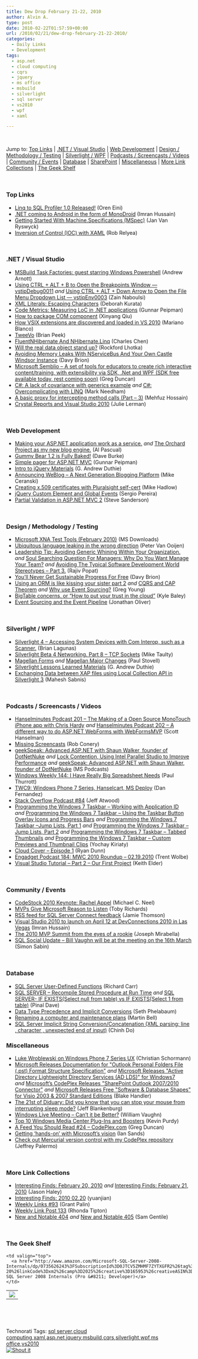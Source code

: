 ```yaml
---
title: Dew Drop February 21-22, 2010
author: Alvin A.
type: post
date: 2010-02-22T01:57:59+00:00
url: /2010/02/21/dew-drop-february-21-22-2010/
categories:
  - Daily Links
  - Development
tags:
  - asp.net
  - cloud computing
  - cqrs
  - jquery
  - ms office
  - msbuild
  - silverlight
  - sql server
  - vs2010
  - wpf
  - xaml

---
```

&#160;

Jump to: [Top Links][1] | [.NET / Visual Studio][2] | [Web Development][3] | [Design / Methodology / Testing][4] | [Silverlight / WPF][5] | [Podcasts / Screencasts / Videos][6] | [Community / Events][7] | [Database][8] | [SharePoint][9] | [Miscellaneous][10] | [More Link Collections][11] | [The Geek Shelf][12] 

&#160;

### <a name="top"></a>Top Links

  * [Linq to SQL Profiler 1.0 Released!][13] (Oren Eini)
  * [.NET coming to Android in the form of MonoDroid][14] (Imran Hussain)
  * [Getting Started With Machine.Specifications (MSpec)][15] (Jan Van Ryswyck)
  * [Inversion of Control (IOC) with XAML][16] (Rob Relyea)

&#160;

### <a name="dotnet"></a>.NET / Visual Studio

  * [MSBuild Task Factories: guest starring Windows Powershell][17] (Andrew Arnott)
  * [Using CTRL + ALT + B to Open the Breakpoints Window &#8212; vstipDebug0011][18] _and_&#160;[Using CTRL + ALT + Down Arrow to Open the File Menu Dropdown List &#8212; vstipEnv0003][19] (Zain Naboulsi)
  * [XML Literals: Escaping Characters][20] (Deborah Kurata)
  * [Code Metrics: Measuring LoC in .NET applications][21] (Gunnar Peipman)
  * [How to package COM component][22] (Xinyang Qiu)
  * [How VSIX extensions are discovered and loaded in VS 2010][23] (Mariano Blanco)
  * [TweeVo][24] (Brian Peek)
  * [FluentNHibernate And NHibernate.Linq][25] (Charles Chen)
  * [Will the real data object stand up?][26] (Rockford Lhotka)
  * [Avoiding Memory Leaks With NServiceBus And Your Own Castle Windsor Instance][27] (Davy Brion)
  * [Microsoft Semblio – A set of tools for educators to create rich interactive content/training, with extensibility via SDK, .Net and WPF (SDK free available today, rest coming soon)][28] (Greg Duncan)
  * [C#: A lack of covariance with generics example][29] _and_&#160;[C#: Overcomplicating with LINQ][30] (Mark Needham)
  * [A basic proxy for intercepting method calls (Part – 3)][31] (Mehfuz Hossain)
  * [Crystal Reports and Visual Studio 2010][32] (Julie Lerman)

&#160;

### <a name="web"></a>Web Development

  * [Making your ASP.NET application work as a service.][33] _and_&#160;[The Orchard Project as my new blog engine.][34] (Al Pascual)
  * [Gummy Bear 1.2 is Fully Baked!][35] (Dave Burke)
  * [Simple pager for ASP.NET MVC][36] (Gunnar Peipman)
  * [Intro to jQuery Materials][37] (G. Andrew Duthie)
  * [Announcing WeBlog – A Next Generation Blogging Platform][38] (Mike Ceranski)
  * [Creating x.509 certificates with Pluralsight self-cert][39] (Mike Hadlow)
  * [jQuery Custom Element and Global Events][40] (Sergio Pereira)
  * [Partial Validation in ASP.NET MVC 2][41] (Steve Sanderson)

&#160;

### <a name="design"></a>Design / Methodology / Testing

  * [Microsoft XNA Test Tools (February 2010)][42] (MS Downloads)
  * [Ubiquitous language leaking in the wrong direction][43] (Peter Van Ooijen)
  * [Leadership Tip: Avoiding Generic Whining Within Your Organization.][44] _and_&#160;[Soul Searching Question For Managers: Why Do You Want Manage Your Team?][45] _and_&#160;[Avoiding The Typical Software Development World Stereotypes &#8211; Part 3.][46] (Rajiv Popat)
  * [You’ll Never Get Sustainable Progress For Free][47] (Davy Brion)
  * [Using an ORM is like kissing your sister part 2][48] _and_&#160;[CQRS and CAP Theorem][49] _and_&#160;[Why use Event Sourcing?][50] (Greg Young)
  * [BigTable concerns, or “How to put your trust in the cloud”][51] (Kyle Baley)
  * [Event Sourcing and the Event Pipeline][52] (Jonathan Oliver)

&#160;

### <a name="silverlight"></a>Silverlight / WPF

  * [Silverlight 4 – Accessing System Devices with Com Interop, such as a Scanner.][53] (Brian Lagunas)
  * [Silverlight Beta 4 Networking. Part 8 &#8211; TCP Sockets][54] (Mike Taulty)
  * [Magellan Forms][55] _and_&#160;[Magellan Major Changes][56] (Paul Stovell)
  * [Silverlight Lessons Learned Materials][57] (G. Andrew Duthie)
  * [Exchanging Data between XAP files using Local Collection API in Silverlight 3][58] (Mahesh Sabnis)

&#160;

### <a name="podcasts"></a>Podcasts / Screencasts / Videos

  * [Hanselminutes Podcast 201 &#8211; The Making of a Open Source MonoTouch iPhone app with Chris Hardy][59] _and_&#160;[Hanselminutes Podcast 202 &#8211; A different way to do ASP.NET WebForms with WebFormsMVP][60] (Scott Hanselman)
  * [Missing Screencasts][61] (Rob Conery)
  * [geekSpeak: Advanced ASP.NET with Shaun Walker, founder of DotNetNuke][62] _and_&#160;[Lock Contention, Using Intel Parallel Studio to Improve Performance][63] _and_ [geekSpeak: Advanced ASP.NET with Shaun Walker, founder of DotNetNuke][62] (MS Podcasts)
  * [Windows Weekly 144: I Have Really Big Spreadsheet Needs][64] (Paul Thurrott)
  * [TWC9: Windows Phone 7 Series, Hanselcart, MS Deploy][65] (Dan Fernandez)
  * [Stack Overflow Podcast #84][66] (Jeff Atwood)
  * [Programming the Windows 7 Taskbar – Working with Application ID][67] _and_&#160;[Programming the Windows 7 Taskbar – Using the Taskbar Button Overlay Icons and Progress Bars][68] _and_&#160;[Programming the Windows 7 Taskbar –Jump Lists, Part 1][69] _and_&#160;[Programming the Windows 7 Taskbar – Jump Lists, Part 2][70] _and_&#160;[Programming the Windows 7 Taskbar – Tabbed Thumbnails][71] _and_&#160;[Programming the Windows 7 Taskbar – Custom Previews and Thumbnail Clips][72] (Yochay Kiriaty)
  * [Cloud Cover &#8211; Episode 1][73] (Ryan Dunn)
  * [Engadget Podcast 184: MWC 2010 Roundup &#8211; 02.19.2010][74] (Trent Wolbe)
  * [Visual Studio Tutorial &#8211; Part 2 &#8211; Our First Project][75] (Keith Elder)

&#160;

### <a name="events"></a>Community / Events

  * [CodeStock 2010 Keynote: Rachel Appel][76] (Michael C. Neel)
  * [MVPs Give Microsoft Reason to Listen][77] (Toby Richards)
  * [RSS feed for SQL Server Connect feedback][78] (Jamie Thomson)
  * [Visual Studio 2010 to launch on April 12 at DevConnections 2010 in Las Vegas][79] (Imran Hussain)
  * [The 2010 MVP Summit from the eyes of a rookie][80] (Joseph Mirabella)
  * [SQL Social Update &#8211; Bill Vaughn will be at the meeting on the 16th March][81] (Simon Sabin)

&#160;

### <a name="db"></a>Database

  * [SQL Server User-Defined Functions][82] (Richard Carr)
  * [SQL SERVER – Recompile Stored Procedure at Run Time][83] _and_&#160;[SQL SERVER- IF EXISTS(Select null from table) vs IF EXISTS(Select 1 from table)][84] (Pinal Dave)
  * [Data Type Precedence and Implicit Conversions][85] (Seth Phelabaum)
  * [Renaming a computer and maintenance plans][86] (Martin Bell)
  * [SQL Server Implicit String Conversion/Concatenation (XML parsing: line , character , unexpected end of input)][87] (Chinh Do)

<a name="sp"></a>

### <a name="misc"></a>Miscellaneous

  * [Luke Wroblewski on Windows Phone 7 Series UX][88] (Christian Schormann)
  * [Microsoft Releases Documentation for "Outlook Personal Folders File (.pst) Format Structure Specification"][89] _and_&#160;[Microsoft Releases "Active Directory Lightweight Directory Services (AD LDS)" for Windows7][90] _and_&#160;[Microsoft&#8217;s CodePlex Releases "SharePoint Outlook 2007/2010 Connector"][91] _and_&#160;[Microsoft Releases Free "Software & Database Shapes" for Visio 2003 & 2007 Standard Editions][92] (Blake Handler)
  * [The 21st of Diduary: Did you know that you can stop your mouse from interrupting sleep mode?][93] (Jeff Blankenburg)
  * [Windows Live Meeting &#8211; Can&#8217;t it be Better?][94] (William Vaughn)
  * [Top 10 Windows Media Center Plug-Ins and Boosters][95] (Kevin Purdy)
  * [A Feed You Should Read #24 – CodePlex.com][96] (Greg Duncan)
  * [Getting ‘hands-on’ with Microsoft’s vision][97] (Ian Sands)
  * [Check out Mercurial version control with my CodePlex repository][98] (Jeffrey Palermo)

&#160;

### <a name="links"></a>More Link Collections

  * [Interesting Finds: February 20, 2010][99] _and_&#160;[Interesting Finds: February 21, 2010][100] (Jason Haley)
  * [Interesting Finds: 2010 02.20][101] (yuanjian)
  * [Weekly Links #93][102] (Grant Palin)
  * [Weekly Link Post 133][103] (Rhonda Tipton)
  * [New and Notable 404][104] _and_&#160;[New and Notable 405][105] (Sam Gentile)

&#160;

### <a name="shelf"></a>The Geek Shelf

<table border="0" cellspacing="0" cellpadding="0">
  <tr>
    <td>
      <img data-recalc-dims="1" decoding="async" src="https://i0.wp.com/ecx.images-amazon.com/images/I/51bgXix2XhL._SL160_.jpg?w=660" />
    </td>
    
    <td valign="top">
      <a href="http://www.amazon.com/Microsoft-SQL-Server-2008-Internals/dp/0735626243%3FSubscriptionId%3D0JTCV5ZMHMF7ZYTXGFR2%26tag%3Dalvinashcraft-20%26linkCode%3Dxm2%26camp%3D2025%26creative%3D165953%26creativeASIN%3D0735626243">Microsoft SQL Server 2008 Internals (Pro &#8211; Developer)</a>
    </td>
  </tr>
</table>

&#160;

<div style="padding-bottom: 0px; margin: 0px; padding-left: 0px; padding-right: 0px; display: inline; float: none; padding-top: 0px" id="scid:C16BAC14-9A3D-4c50-9394-FBFEF7A93539:4e11ff6b-ab8f-495f-a8ed-a413045f1cda" class="wlWriterSmartContent">
  <!--dotnetkickit-->
</div>

&#160;

<div style="padding-bottom: 0px; margin: 0px; padding-left: 0px; padding-right: 0px; display: inline; float: none; padding-top: 0px" id="scid:0767317B-992E-4b12-91E0-4F059A8CECA8:9e24b0ab-fa28-41dc-b475-485b7f8229f9" class="wlWriterSmartContent">
  Technorati Tags: <a href="http://technorati.com/tags/sql+server" rel="tag">sql server</a>,<a href="http://technorati.com/tags/cloud+computing" rel="tag">cloud computing</a>,<a href="http://technorati.com/tags/xaml" rel="tag">xaml</a>,<a href="http://technorati.com/tags/asp.net" rel="tag">asp.net</a>,<a href="http://technorati.com/tags/jquery" rel="tag">jquery</a>,<a href="http://technorati.com/tags/msbuild" rel="tag">msbuild</a>,<a href="http://technorati.com/tags/cqrs" rel="tag">cqrs</a>,<a href="http://technorati.com/tags/silverlight" rel="tag">silverlight</a>,<a href="http://technorati.com/tags/wpf" rel="tag">wpf</a>,<a href="http://technorati.com/tags/ms+office" rel="tag">ms office</a>,<a href="http://technorati.com/tags/vs2010" rel="tag">vs2010</a>
</div>

<div class="wlWriterHeaderFooter" style="margin:0px; padding:0px 0px 0px 0px;">
  <div class="shoutIt">
    <a rev="vote-for" href="http://dotnetshoutout.com/Submit?url=http%3a%2f%2fwww.alvinashcraft.com%2f2010%2f02%2f21%2fdew-drop-february-21-22-2010%2f&title=Dew+Drop+February+21-22%2c+2010"><img decoding="async" alt="Shout it" src="http://dotnetshoutout.com/image.axd?url=https://morningdew-bpc6g3a0fgaxdxcu.eastus2-01.azurewebsites.net/2010/02/21/dew-drop-february-21-22-2010/" style="border:0px" /></a>
  </div>
</div>

 [1]: https://morningdew-bpc6g3a0fgaxdxcu.eastus2-01.azurewebsites.net/#top
 [2]: https://morningdew-bpc6g3a0fgaxdxcu.eastus2-01.azurewebsites.net/#dotnet
 [3]: https://morningdew-bpc6g3a0fgaxdxcu.eastus2-01.azurewebsites.net/#web
 [4]: https://morningdew-bpc6g3a0fgaxdxcu.eastus2-01.azurewebsites.net/#design
 [5]: https://morningdew-bpc6g3a0fgaxdxcu.eastus2-01.azurewebsites.net/#silverlight
 [6]: https://morningdew-bpc6g3a0fgaxdxcu.eastus2-01.azurewebsites.net/#podcasts
 [7]: https://morningdew-bpc6g3a0fgaxdxcu.eastus2-01.azurewebsites.net/#events
 [8]: https://morningdew-bpc6g3a0fgaxdxcu.eastus2-01.azurewebsites.net/#db
 [9]: https://morningdew-bpc6g3a0fgaxdxcu.eastus2-01.azurewebsites.net/#sp
 [10]: https://morningdew-bpc6g3a0fgaxdxcu.eastus2-01.azurewebsites.net/#misc
 [11]: https://morningdew-bpc6g3a0fgaxdxcu.eastus2-01.azurewebsites.net/#links
 [12]: https://morningdew-bpc6g3a0fgaxdxcu.eastus2-01.azurewebsites.net/#shelf
 [13]: http://feedproxy.google.com/~r/AyendeRahien/~3/J9y8ehxw8Hc/linq-to-sql-profiler-1.0-released.aspx
 [14]: http://feedproxy.google.com/~r/Ithinkdiff/~3/w8LiLZNmC8Y/net-coming-to-android-in-the-form-of-monodroid-982371
 [15]: http://elegantcode.com/2010/02/19/getting-started-with-machine-specifications-mspec/
 [16]: http://blogs.windowsclient.net/rob_relyea/archive/2010/02/21/inversion-of-control-ioc-with-xaml.aspx
 [17]: http://blogs.msdn.com/visualstudio/archive/2010/02/20/msbuild-task-factories-guest-starring-windows-powershell.aspx
 [18]: http://feedproxy.google.com/~r/zainnab/~3/3fjXb2C95Pc/using-ctrl-alt-b-to-open-the-breakpoints-window-vstipdebug0011.aspx
 [19]: http://feedproxy.google.com/~r/zainnab/~3/ZnZs9oZcl30/using-ctrl-alt-down-arrow-to-open-the-file-menu-dropdown-list-vstipenv0003.aspx
 [20]: http://msmvps.com/blogs/deborahk/archive/2010/02/19/xml-literals-escaping-characters.aspx
 [21]: http://feedproxy.google.com/~r/gunnarpeipman/~3/cEtbRXicPq4/code-metrics-measuring-loc-in-net-applications.aspx
 [22]: http://blogs.msdn.com/webdevtools/archive/2010/02/19/how-to-package-com-component.aspx
 [23]: http://blogs.msdn.com/visualstudio/archive/2010/02/19/how-vsix-extensions-are-discovered-and-loaded-in-vs-2010.aspx
 [24]: http://feedproxy.google.com/~r/BrianPeek/~3/VQdDyn5KZ1k/tweevo.aspx
 [25]: http://www.charliedigital.com/PermaLink,guid,33c93986-9422-4dc6-a313-a88e382f41a6.aspx
 [26]: http://www.lhotka.net/weblog/WillTheRealDataObjectStandUp.aspx
 [27]: http://feedproxy.google.com/~r/davybrion/~3/iIdqUVQRccM/
 [28]: http://coolthingoftheday.blogspot.com/2010/02/microsoft-semblio-set-of-tools-for.html
 [29]: http://feedproxy.google.com/~r/MarkNeedham/~3/7ppcr1mQnKQ/
 [30]: http://feedproxy.google.com/~r/MarkNeedham/~3/qIsyDYVnxEw/
 [31]: http://feedproxy.google.com/~r/burncsharp/~3/5WigAWsh3yk/a-basic-proxy-for-intercepting-method-calls-part-3.aspx
 [32]: http://thedatafarm.com/blog/data-access/crystal-reports-and-visual-studio-2010/
 [33]: http://weblogs.asp.net/albertpascual/archive/2010/02/17/making-your-asp-net-application-work-as-a-service.aspx
 [34]: http://weblogs.asp.net/albertpascual/archive/2010/02/21/the-orchard-project-as-my-new-blog-engine.aspx
 [35]: http://feedproxy.google.com/~r/DaveBurke/~3/yjSUFg1nyfA/post.aspx
 [36]: http://feedproxy.google.com/~r/gunnarpeipman/~3/3V9EK7jZBhs/simple-pager-for-asp-net-mvc.aspx
 [37]: http://blogs.msdn.com/gduthie/archive/2010/02/19/intro-to-jquery-materials.aspx
 [38]: http://feedproxy.google.com/~r/codecapers/~3/dAmDkBMzcvU/post.aspx
 [39]: http://feedproxy.google.com/~r/CodeRant/~3/8xA7qndU8zk/creating-x509-certificates-with.html
 [40]: http://feedproxy.google.com/~r/Devlicious/~3/CYys3P-VATU/jquery-custom-element-and-global-events.aspx
 [41]: http://feeds.codeville.net/~r/SteveCodeville/~3/9F_3AhkfYmQ/
 [42]: http://feedproxy.google.com/~r/MicrosoftDownloadCenter/~3/61Dk-q4lpJI/details.aspx
 [43]: http://codebetter.com/blogs/peter.van.ooijen/archive/2010/02/19/ubiquitous-language-leaking-in-the-wrong-direction.aspx
 [44]: http://www.thousandtyone.com/blog/LeadershipTipAvoidingGenericWhiningWithinYourOrganization.aspx
 [45]: http://www.thousandtyone.com/blog/SoulSearchingQuestionForManagersWhyDoYouWantManageYourTeam.aspx
 [46]: http://www.thousandtyone.com/blog/AvoidingTheTypicalSoftwareDevelopmentWorldStereotypesPart3.aspx
 [47]: http://feedproxy.google.com/~r/davybrion/~3/NB4-9mnElKQ/
 [48]: http://codebetter.com/blogs/gregyoung/archive/2010/02/19/using-an-orm-is-like-kissing-your-sister-part-2.aspx
 [49]: http://codebetter.com/blogs/gregyoung/archive/2010/02/20/cqrs-and-cap-theorem.aspx
 [50]: http://codebetter.com/blogs/gregyoung/archive/2010/02/20/why-use-event-sourcing.aspx
 [51]: http://codebetter.com/blogs/kyle.baley/archive/2010/02/19/bigtable-concerns-or-how-to-put-your-trust-in-the-cloud.aspx
 [52]: http://jonathan-oliver.blogspot.com/2010/02/event-sourcing-and-event-pipeline.html
 [53]: http://elegantcode.com/2010/02/20/silverlight-4-com-interop-and-the-cool-stuff-you-can-do-with-it/
 [54]: http://channel9.msdn.com/posts/mtaulty/Silverlight-Beta-4-Networking-Part-8-TCP-Sockets/
 [55]: http://www.paulstovell.com/magellan-forms
 [56]: http://www.paulstovell.com/magellan-new-build
 [57]: http://blogs.msdn.com/gduthie/archive/2010/02/19/silverlight-lessons-learned-materials.aspx
 [58]: http://feedproxy.google.com/~r/netCurryRecentArticles/~3/X_gx6pvv4c0/ShowArticle.aspx
 [59]: http://feedproxy.google.com/~r/ScottHanselman/~3/BHRuniI51V4/HanselminutesPodcast201TheMakingOfAOpenSourceMonoTouchIPhoneAppWithChrisHardy.aspx
 [60]: http://feedproxy.google.com/~r/ScottHanselman/~3/Y37YYxHybKI/HanselminutesPodcast202ADifferentWayToDoASPNETWebFormsWithWebFormsMVP.aspx
 [61]: http://feedproxy.google.com/~r/wekeroad/EeKc/~3/bhwGmsCgWJg/missing-screencasts
 [62]: http://www.microsoft.com/events/podcasts/default.aspx?audience=Audience-e5381407-359f-4922-97d0-0237af790eee&pageId=x186&source=Microsoft-Podcasts-for-Developers&WT.rss_ev=a
 [63]: http://www.microsoft.com/events/podcasts/default.aspx?audience=Audience-e5381407-359f-4922-97d0-0237af790eee&pageId=x5779&source=Microsoft-Podcasts-for-Developers&WT.rss_ev=a
 [64]: http://www.winsupersite.com/podcast#144
 [65]: http://channel9.msdn.com/shows/This+Week+On+Channel+9/TWC9-Windows-Phone-7-Series-Hanselcart-MS-Deploy/
 [66]: http://blog.stackoverflow.com/2010/02/podcast-84/
 [67]: http://channel9.msdn.com/posts/yochay/Programming-the-Windows-7-Taskbar--Working-with-Application-ID/
 [68]: http://channel9.msdn.com/posts/yochay/Programming-the-Windows-7-Taskbar--Using-the-Taskbar-Button-Overlay-Icons-and-Progress-Bars/
 [69]: http://channel9.msdn.com/posts/yochay/Programming-the-Windows-7-Taskbar-Jump-Lists-Part-1/
 [70]: http://channel9.msdn.com/posts/yochay/Programming-the-Windows-7-Taskbar--Jump-Lists-Part-2/
 [71]: http://channel9.msdn.com/posts/yochay/Programming-the-Windows-7-Taskbar--Tabbed-Thumbnails/
 [72]: http://channel9.msdn.com/posts/yochay/Programming-the-Windows-7-Taskbar--Custom-Previews-and-Thumbnail-Clips/
 [73]: http://channel9.msdn.com/shows/Cloud+Cover/Cloud-Cover-Episode-1/
 [74]: http://www.engadget.com/2010/02/19/engadget-podcast-184-mwc-2010-roundup-02-19-2010/
 [75]: http://feedproxy.google.com/~r/keithelder/~3/YM-27GppGcg/visual-studio-tutorial-part-2-our-first-project.aspx
 [76]: http://feedproxy.google.com/~r/Devlicious/~3/VG2DcVIQZv4/codestock-2010-keynote-rachel-appel.aspx
 [77]: http://blogs.technet.com/microsoft_blog/archive/2010/02/19/mvps-give-microsoft-reason-to-listen.aspx
 [78]: http://feedproxy.google.com/~r/jamiet/~3/QWfZ1_cr0BM/rss-feed-for-sql-server-connect-feedback.aspx
 [79]: http://feedproxy.google.com/~r/Ithinkdiff/~3/11OwvY-XubU/visual-studio-2010-to-launch-on-april-12-at-devconnections-2010-in-las-vegas-123141
 [80]: http://blogs.msdn.com/mvpawardprogram/archive/2010/02/18/summit-blog-post.aspx
 [81]: http://feedproxy.google.com/~r/SimonsSqlServerStuff/~3/4RZQ-2iQ_k8/SQL-Social-Update---Bill-Vaughn-will-be-at-the-meeting-on-the-16th-March.aspx
 [82]: http://feedproxy.google.com/~r/BlackwaspLatestAdditions/~3/WQvgzcpZGNg/SQLUserFunctions.aspx
 [83]: http://blog.sqlauthority.com/2010/02/20/sql-server-recompile-stored-procedure-at-run-time/
 [84]: http://blog.sqlauthority.com/2010/02/21/sql-server-if-existsselect-null-from-table-vs-if-existsselect-1-from-table/
 [85]: http://www.sqlservercentral.com/blogs/never_say_never/archive/2010/02/21/data-type-precedence-and-implicit-conversions.aspx
 [86]: http://sqlblogcasts.com/blogs/martinbell/archive/2010/02/21/Renaming-a-computer-and-maintenance-plans.aspx
 [87]: http://feedproxy.google.com/~r/ChinhDo/~3/pthV_oJCmJk/
 [88]: http://electricbeach.org/?p=409
 [89]: http://bhandler.spaces.live.com/Blog/cns!70F64BC910C9F7F3!7866.entry
 [90]: http://bhandler.spaces.live.com/Blog/cns!70F64BC910C9F7F3!7867.entry
 [91]: http://bhandler.spaces.live.com/Blog/cns!70F64BC910C9F7F3!7868.entry
 [92]: http://bhandler.spaces.live.com/Blog/cns!70F64BC910C9F7F3!7883.entry
 [93]: http://feedproxy.google.com/~r/Blankenthoughts/~3/-6RC62BEiQc/21st-of-diduary-did-you-know-that-you.aspx
 [94]: http://betav.com/blog/billva/2010/02/windows-live-meetingcant-it-be.html
 [95]: http://feeds.gawker.com/~r/lifehacker/full/~3/-pEDej3XqKs/top-10-windows-media-center-plug+ins-and-boosters
 [96]: http://coolthingoftheday.blogspot.com/2010/02/feed-you-should-read-24-codeplexcom.html
 [97]: http://www.officelabs.com/Lists/Posts/ViewPost.aspx?ID=91
 [98]: http://feedproxy.google.com/~r/jeffreypalermo/~3/LplJsNZnutc/
 [99]: http://jasonhaley.com/blog/post.aspx?id=44d6549b-b41a-4a7a-8b48-7592c67cbcc0
 [100]: http://jasonhaley.com/blog/post.aspx?id=acd8c9bf-346f-46b3-a384-40c7fa43d604
 [101]: http://weblogs.asp.net/yuanjian/archive/2010/02/20/interesting-finds-2010-02-20.aspx
 [102]: http://grantpalin.com/2010/02/21/weekly-links-93/
 [103]: http://rhondatipton.net/2010/02/19/weekly-link-post-133/
 [104]: http://feedproxy.google.com/~r/SamGentile/~3/JGJ0k5UJw9E/
 [105]: http://feedproxy.google.com/~r/SamGentile/~3/ZUsLM_PgmaQ/
